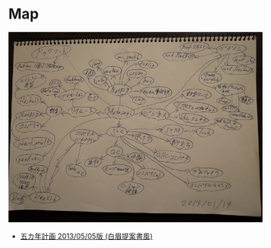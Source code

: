 # Map

<a href="http://www.flickr.com/photos/masterq/8379735651"><img alt="Map 2013/01/14" style="border-width:0" src="/img/map_20130114.jpg" /></a>

* [五カ年計画 2013/05/05版 (白眉提案書風)](/img/20130505_hakubi_kiwamu_okabe.pdf)
